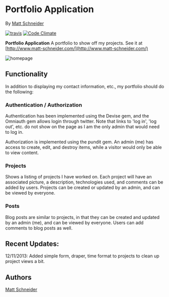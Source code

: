 # Portfolio Application

By [Matt Schneider](github.com/MBSchneider)

[![travis](https://travis-ci.org/MBSchneider/Portfolio.png)](https://travis-ci.org/MBSchneider/Portfolio) [![Code Climate](https://codeclimate.com/repos/52f158fd69568059b5002051/badges/b450bc4bbe30949fb6db/gpa.png)](https://codeclimate.com/repos/52f158fd69568059b5002051/feed)

**Portfolio Application**
A portfolio to show off my projects.  See it at [http://www.matt-schneider.com/](http://www.matt-schneider.com/)

![homepage](https://raw.github.com/MBSchneider/portfolio/master/app/assets/images/PortfolioScreenShot.png)

## Functionality
In addition to displaying my contact information, etc., my portfolio should do the following:

### Authentication / Authorization
Authentication has been implemented using the Devise gem, and the Omniauth gem allows login through twitter.  Note that links to 'log in', 'log out', etc. do not show on the page as I am the only admin that would need to log in.

Authorization is implemented using the pundit gem.  An admin (me) has access to create, edit, and destroy items, while a visitor would only be able to view content.

### Projects
Shows a listing of projects I have worked on.  Each project will have an associated picture, a description, technologies used, and comments can be added by users.  Projects can be created or updated by an admin, and can be viewed by everyone.

### Posts
Blog posts are similar to projects, in that they can be created and updated by an admin (me), and can be viewed by everyone.  Users can add comments to blog posts as well.


## Recent Updates:

12/11/2013: Added simple form, draper, time format to projects to clean up project views a bit.

## Authors

[Matt Schneider](github.com/MBSchneider)
